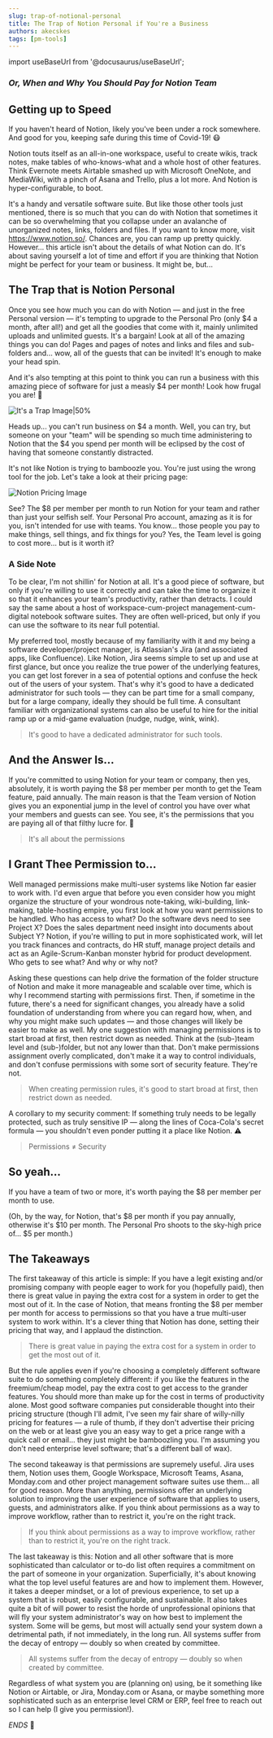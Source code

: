 ```yaml
---
slug: trap-of-notional-personal
title: The Trap of Notion Personal if You're a Business 
authors: akecskes
tags: [pm-tools]
---
```


import useBaseUrl from '@docusaurus/useBaseUrl';

_<h3>Or, When and Why You Should Pay for Notion Team</h3>_

## Getting up to Speed

If you haven't heard of Notion, likely you've been under a rock somewhere. And good for you, keeping safe during this time of Covid-19! 😷

Notion touts itself as an all-in-one workspace, useful to create wikis, track notes, make tables of who-knows-what and a whole host of other features. Think Evernote meets Airtable smashed up with Microsoft OneNote, and MediaWiki, with a pinch of Asana and Trello, plus a lot more. And Notion is hyper-configurable, to boot.

It's a handy and versatile software suite. But like those other tools just mentioned, there is so much that you can do with Notion that sometimes it can be so overwhelming that you collapse under an avalanche of unorganized notes, links, folders and files.
If you want to know more, visit https://www.notion.so/. Chances are, you can ramp up pretty quickly. However... this article isn't about the details of what Notion can do. It's about saving yourself a lot of time and effort if you are thinking that Notion might be perfect for your team or business. It might be, but...

<!--truncate-->

## The Trap that is Notion Personal
Once you see how much you can do with Notion — and just in the free Personal version — it's tempting to upgrade to the Personal Pro (only $4 a month, after all!) and get all the goodies that come with it, mainly unlimited uploads and unlimited guests.
It's a bargain! Look at all of the amazing things you can do! Pages and pages of notes and links and files and sub-folders and... wow, all of the guests that can be invited! It's enough to make your head spin.

And it's also tempting at this point to think you can run a business with this amazing piece of software for just a measly $4 per month! Look how frugal you are! 👏
 
![It's a Trap Image|50%](its_a_trap.jpg "Source: http://www.deviantart.com/kevinbolk/art/It-s-A-Trap-Badge-197791923")

Heads up... you can't run business on $4 a month. Well, you can try, but someone on your "team" will be spending so much time administering to Notion that the $4 you spend per month will be eclipsed by the cost of having that someone constantly distracted.

It's not like Notion is trying to bamboozle you. You're just using the wrong tool for the job. Let's take a look at their pricing page:
 
![Notion Pricing Image](notion_pricing.png "See? Teamwork!")

See? The $8 per member per month to run Notion for your team and rather than just your selfish self. Your Personal Pro account, amazing as it is for you, isn't intended for use with teams. You know... those people you pay to make things, sell things, and fix things for you? Yes, the Team level is going to cost more... but is it worth it?

### A Side Note

To be clear, I'm not shillin' for Notion at all. It's a good piece of software, but only if you're willing to use it correctly and can take the time to organize it so that it enhances your team's productivity, rather than detracts.
I could say the same about a host of workspace-cum-project management-cum-digital notebook software suites. They are often well-priced, but only if you can use the software to its near full potential.

My preferred tool, mostly because of my familiarity with it and my being a software developer/project manager, is Atlassian's Jira (and associated apps, like Confluence). Like Notion, Jira seems simple to set up and use at first glance, but once you realize the true power of the underlying features, you can get lost forever in a sea of potential options and confuse the heck out of the users of your system. That's why it's good to have a dedicated administrator for such tools — they can be part time for a small company, but for a large company, ideally they should be full time. A consultant familiar with organizational systems can also be useful to hire for the initial ramp up or a mid-game evaluation (nudge, nudge, wink, wink).

> It's good to have a dedicated administrator for such tools.

## And the Answer Is...

If you're committed to using Notion for your team or company, then yes, absolutely, it is worth paying the $8 per member per month to get the Team feature, paid annually.
The main reason is that the Team version of Notion gives you an exponential jump in the level of control you have over what your members and guests can see. You see, it's the permissions that you are paying all of that filthy lucre for. 💸

> It's all about the permissions

## I Grant Thee Permission to...

Well managed permissions make multi-user systems like Notion far easier to work with. I'd even argue that before you even consider how you might organize the structure of your wondrous note-taking, wiki-building, link-making, table-hosting empire, you first look at how you want permissions to be handled.
Who has access to what? Do the software devs need to see Project X? Does the sales department need insight into documents about Subject Y?
Notion, if you're willing to put in more sophisticated work, will let you track finances and contracts, do HR stuff, manage project details and act as an Agile-Scrum-Kanban monster hybrid for product development. Who gets to see what? And why or why not?

Asking these questions can help drive the formation of the folder structure of Notion and make it more manageable and scalable over time, which is why I recommend starting with permissions first. Then, if sometime in the future, there's a need for significant changes, you already have a solid foundation of understanding from where you can regard how, when, and why you might make such updates — and those changes will likely be easier to make as well.
My one suggestion with managing permissions is to start broad at first, then restrict down as needed. Think at the (sub-)team level and (sub-)folder, but not any lower than that. Don't make permissions assignment overly complicated, don't make it a way to control individuals, and don't confuse permissions with some sort of security feature. They're not.

> When creating permission rules, it's good to start broad at first, then restrict down as needed.

A corollary to my security comment: If something truly needs to be legally protected, such as truly sensitive IP — along the lines of Coca-Cola's secret formula — you shouldn't even ponder putting it a place like Notion. ⚠️

> Permissions ≠ Security

## So yeah...

If you have a team of two or more, it's worth paying the $8 per member per month to use.

(Oh, by the way, for Notion, that's $8 per month if you pay annually, otherwise it's $10 per month. The Personal Pro shoots to the sky-high price of... $5 per month.)

## The Takeaways
The first takeaway of this article is simple: If you have a legit existing and/or promising company with people eager to work for you (hopefully paid), then there is great value in paying the extra cost for a system in order to get the most out of it. In the case of Notion, that means fronting the $8 per member per month for access to permissions so that you have a true multi-user system to work within. It's a clever thing that Notion has done, setting their pricing that way, and I applaud the distinction.

> There is great value in paying the extra cost for a system in order to get the most out of it.

But the rule applies even if you're choosing a completely different software suite to do something completely different: if you like the features in the freemium/cheap model, pay the extra cost to get access to the grander features. You should more than make up for the cost in terms of productivity alone. Most good software companies put considerable thought into their pricing structure (though I'll admit, I've seen my fair share of willy-nilly pricing for features — a rule of thumb, if they don't advertise their pricing on the web or at least give you an easy way to get a price range with a quick call or email... they just might be bamboozling you. I'm assuming you don't need enterprise level software; that's a different ball of wax).

The second takeaway is that permissions are supremely useful. Jira uses them, Notion uses them, Google Workspace, Microsoft Teams, Asana, Monday.com and other project management software suites use them... all for good reason. More than anything, permissions offer an underlying solution to improving the user experience of software that applies to users, guests, and administrators alike. If you think about permissions as a way to improve workflow, rather than to restrict it, you're on the right track.

> If you think about permissions as a way to improve workflow, rather than to restrict it, you're on the right track.

The last takeaway is this: Notion and all other software that is more sophisticated than calculator or to-do list often requires a commitment on the part of someone in your organization. Superficially, it's about knowing what the top level useful features are and how to implement them. However, it takes a deeper mindset, or a lot of previous experience, to set up a system that is robust, easily configurable, and sustainable. It also takes quite a bit of will power to resist the horde of unprofessional opinions that will fly your system administrator's way on how best to implement the system. Some will be gems, but most will actually send your system down a detrimental path, if not immediately, in the long run. All systems suffer from the decay of entropy — doubly so when created by committee.

> All systems suffer from the decay of entropy — doubly so when created by committee.

Regardless of what system you are (planning on) using, be it something like Notion or Airtable, or Jira, Monday.com or Asana, or maybe something more sophisticated such as an enterprise level CRM or ERP, feel free to reach out so I can help (I give you permission!).

_ENDS_ 👑
 



